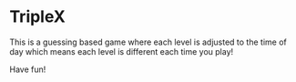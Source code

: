 # TripleX
This is a guessing based game where each level is adjusted to the time of day which means each level is different each time you play!

Have fun!
